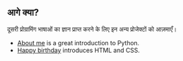## आगे क्या?

दूसरी प्रोग्रामिंग भाषाओं का ज्ञान प्राप्त करने के लिए इन अन्य प्रोजेक्टों को आज़माएँ।

- [About me](https://projects.raspberrypi.org/en/projects/about-me?utm_source=pathway&utm_medium=whatnext&utm_campaign=projects) is a great introduction to Python.
- [Happy birthday](https://projects.raspberrypi.org/en/projects/happy-birthday?utm_source=pathway&utm_medium=whatnext&utm_campaign=projects) introduces HTML and CSS.